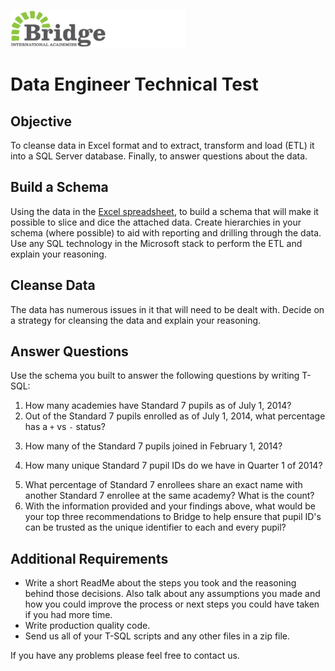 ![Bridge International Academies Logo](Banner%20Logo%20280x60.png)

# Data Engineer Technical Test

## Objective

To cleanse data in Excel format and to extract, transform and load (ETL) it into a SQL Server database. Finally, to answer questions about the data.

## Build a Schema

Using the data in the [Excel spreadsheet](Data.xslx), to build a schema that will make it possible to slice and dice the attached data. Create hierarchies in your schema (where possible) to aid with reporting and drilling through the data. Use any SQL technology in the Microsoft stack to perform the ETL and explain your reasoning.

## Cleanse Data

The data has numerous issues in it that will need to be dealt with. Decide on a strategy for cleansing the data and explain your reasoning.

## Answer Questions

Use the schema you built to answer the following questions by writing T-SQL:

1. How many academies have Standard 7 pupils as of July 1, 2014?
2. Out of the Standard 7 pupils enrolled as of July 1, 2014, what percentage has a `+` vs `-` status?
<!-- How many of the Standard 7 enrollees present as of February 1, 2014 are no longer present as of July 1 2014 ? -->
3. How many of the Standard 7 pupils joined in February 1, 2014?
<!-- How many unique Standard 7 pupil IDs do we have? -->
4. How many unique Standard 7 pupil IDs do we have in Quarter 1 of 2014?
<!-- What percentage of Standard 7 enrollees have had their name updated at least once between January and July 2014? What is the count? -->
5. What percentage of Standard 7 enrollees share an exact name with another Standard 7 enrollee at the same academy? What is the count?
6. With the information provided and your findings above, what would be your top three recommendations to Bridge to help ensure that pupil ID's can be trusted as the unique identifier to each and every pupil?

## Additional Requirements

- Write a short ReadMe about the steps you took and the reasoning behind those decisions. Also talk about any assumptions you made and how you could improve the process or next steps you could have taken if you had more time.
- Write production quality code.
- Send us all of your T-SQL scripts and any other files in a zip file.

If you have any problems please feel free to contact us.